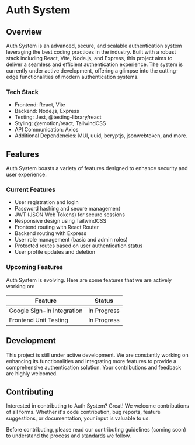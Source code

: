 # Auth System

## Overview

Auth System is an advanced, secure, and scalable authentication system leveraging the best coding practices in the industry. Built with a robust stack including React, Vite, Node.js, and Express, this project aims to deliver a seamless and efficient authentication experience. The system is currently under active development, offering a glimpse into the cutting-edge functionalities of modern authentication systems.

### Tech Stack

- Frontend: React, Vite
- Backend: Node.js, Express
- Testing: Jest, @testing-library/react
- Styling: @emotion/react, TailwindCSS
- API Communication: Axios
- Additional Dependencies: MUI, uuid, bcryptjs, jsonwebtoken, and more.

## Features

Auth System boasts a variety of features designed to enhance security and user experience.

### Current Features

- User registration and login
- Password hashing and secure management
- JWT (JSON Web Tokens) for secure sessions
- Responsive design using TailwindCSS
- Frontend routing with React Router
- Backend routing with Express
- User role management (basic and admin roles)
- Protected routes based on user authentication status
- User profile updates and deletion

### Upcoming Features

Auth System is evolving. Here are some features that we are actively working on:

| Feature                    | Status      |
| -------------------------- | ----------- |
| Google Sign-In Integration | In Progress |
| Frontend Unit Testing      | In Progress |

## Development

This project is still under active development. We are constantly working on enhancing its functionalities and integrating more features to provide a comprehensive authentication solution. Your contributions and feedback are highly welcomed.

## Contributing

Interested in contributing to Auth System? Great! We welcome contributions of all forms. Whether it's code contribution, bug reports, feature suggestions, or documentation, your input is valuable to us.

Before contributing, please read our contributing guidelines (coming soon) to understand the process and standards we follow.
